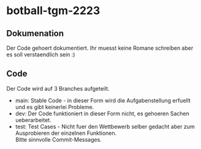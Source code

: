 # botball-tgm-2223
## Dokumenation
Der Code gehoert dokumentiert. Ihr muesst keine Romane schreiben aber es soll verstaendlich sein :)
## Code
Der Code wird auf 3 Branches aufgeteilt.
- main: Stable Code - in dieser Form wird die Aufgabenstellung erfuellt und es gibt keinerlei Probleme.
- dev: Der Code funktioniert in dieser Form nicht, es gehoeren Sachen ueberarbeitet.
- test: Test Cases - Nicht fuer den Wettbewerb selber gedacht aber zum Ausprobieren der einzelnen Funktionen.<br>
Bitte sinnvolle Commit-Messages.
